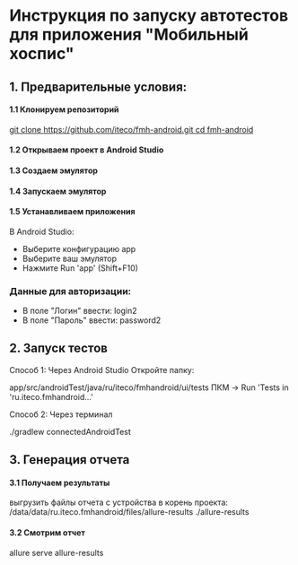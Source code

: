 # Инструкция по запуску автотестов для приложения "Мобильный хоспис"

## 1. Предварительные условия:

#### 1.1 Клонируем репозиторий

[git clone https://github.com/iteco/fmh-android.git
cd fmh-android
](https://github.com/NadezhdaT87/Diploma.git)

#### 1.2 Открываем проект в Android Studio

#### 1.3 Создаем эмулятор

#### 1.4 Запускаем эмулятор

#### 1.5 Устанавливаем приложения
В Android Studio:
- Выберите конфигурацию app
- Выберите ваш эмулятор
- Нажмите Run 'app' (Shift+F10)
  
### Данные для авторизации:
- В поле "Логин" ввести: login2
- В поле "Пароль" ввести: password2

## 2. Запуск тестов
Способ 1: Через Android Studio
Откройте папку:

app/src/androidTest/java/ru/iteco/fmhandroid/ui/tests
ПКМ → Run 'Tests in 'ru.iteco.fmhandroid...'

Способ 2: Через терминал

./gradlew connectedAndroidTest

## 3. Генерация отчета
#### 3.1 Получаем результаты
выгрузить файлы отчета с устройства в корень проекта:
/data/data/ru.iteco.fmhandroid/files/allure-results ./allure-results
#### 3.2 Смотрим отчет
allure serve allure-results
